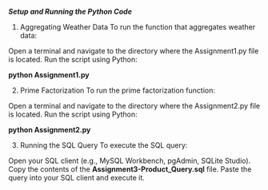 *****Setup and Running the Python Code*****
1. Aggregating Weather Data
To run the function that aggregates weather data:

Open a terminal and navigate to the directory where the Assignment1.py file is located.
Run the script using Python:

**python Assignment1.py**

2. Prime Factorization
To run the prime factorization function:

Open a terminal and navigate to the directory where the Assignment2.py file is located.
Run the script using Python:

**python Assignment2.py**

3. Running the SQL Query To execute the SQL query:

Open your SQL client (e.g., MySQL Workbench, pgAdmin, SQLite Studio).
Copy the contents of the **Assignment3-Product_Query.sql** file.
Paste the query into your SQL client and execute it.
